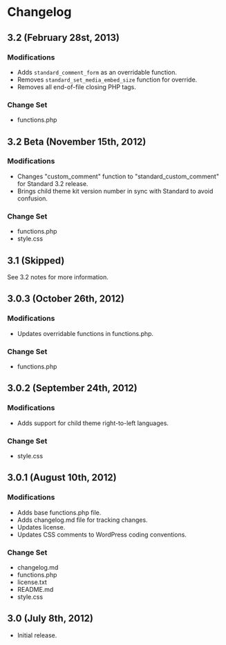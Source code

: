 # Changelog

## 3.2 (February 28st, 2013)

### Modifications

* Adds `standard_comment_form` as an overridable function.
* Removes `standard_set_media_embed_size` function for override.
* Removes all end-of-file closing PHP tags.

### Change Set

* functions.php

## 3.2 Beta (November 15th, 2012)

### Modifications

* Changes "custom_comment" function to "standard_custom_comment" for Standard 3.2 release.
* Brings child theme kit version number in sync with Standard to avoid confusion.

### Change Set

* functions.php
* style.css

## 3.1 (Skipped)

See 3.2 notes for more information.

## 3.0.3 (October 26th, 2012)

### Modifications

* Updates overridable functions in functions.php.

### Change Set

* functions.php

## 3.0.2 (September 24th, 2012)

### Modifications

* Adds support for child theme right-to-left languages.

### Change Set

* style.css

## 3.0.1 (August 10th, 2012)

### Modifications

* Adds base functions.php file.
* Adds changelog.md file for tracking changes.
* Updates license.
* Updates CSS comments to WordPress coding conventions.

### Change Set

* changelog.md
* functions.php
* license.txt
* README.md
* style.css

## 3.0 (July 8th, 2012)

* Initial release.